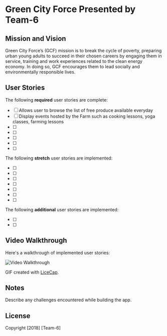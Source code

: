 # Green City Force Presented by Team-6

## Mission and Vision

Green City Force’s (GCF) mission is to break the cycle of poverty, preparing urban young adults to succeed in their chosen careers by engaging them in service, training and work experiences related to the clean energy economy. In doing so, GCF encourages them to lead socially and environmentally responsible lives.



## User Stories

The following **required** user stories are complete:

- [ ] Allows user to browse the list of free produce available everyday
- [ ] Display events hosted by the Farm such as cooking lessons, yoga classes, farming lessons
- [ ] 
- [ ] 
- [ ] 
- [ ] 
- [ ] 


The following **stretch** user stories are implemented:

- [ ] 
- [ ] 
- [ ] 
- [ ] 
- [ ] 
- [ ] 
- [ ] 


The following **additional** user stories are implemented:

- [ ] 
- [ ] 



## Video Walkthrough

Here's a walkthrough of implemented user stories:

<img src='https://i.imgur.com/12345.gif' title='Video Walkthrough' width='' alt='Video Walkthrough' />

GIF created with [LiceCap](http://www.cockos.com/licecap/).

## Notes

Describe any challenges encountered while building the app.

## License

Copyright [2018] [Team-6]
